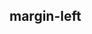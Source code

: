 ## margin-left


<!-- CSSJSON.margin-left.description -->

<!-- CSSJSON.margin-left.syntax -->

<!-- CSSJSON.margin-left.values -->

<!-- CSSJSON.margin-left.compatibility -->

<!-- CSSJSON.margin-left.reference -->